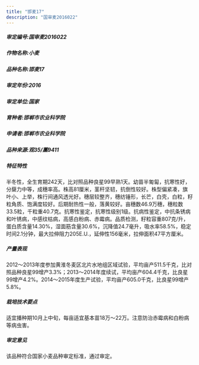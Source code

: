 ```yaml
---
title: "邯麦17"
description: "国审麦2016022"
---
```

##### 审定编号:国审麦2016022

##### 作物名称:小麦

##### 品种名称:邯麦17

##### 审定年份:2016

##### 审定单位:国家

##### 育种者:邯郸市农业科学院

##### 申请者:邯郸市农业科学院

##### 品种来源:观35/藁9411

##### 特征特性
半冬性，全生育期242天，比对照品种良星99早熟1天。幼苗半匍匐，抗寒性好，分蘖力中等，成穗率高。株高81厘米，茎秆坚韧，抗倒性较好。株型偏紧凑，旗叶小、上举，株行间通风透光好。穗层较整齐，穗纺锤形，长芒，白壳，白粒，籽粒角质、饱满度较好。后期耐热性一般，落黄较好。亩穗数46.9万穗，穗粒数33.5粒，千粒重40.7克。抗寒性鉴定，抗寒性级别1级。抗病性鉴定，中抗条锈病和叶锈病，中感纹枯病，高感白粉病、赤霉病。品质检测，籽粒容重807克/升，蛋白质含量14.30%，湿面筋含量30.6%，沉降值24.7毫升，吸水率58.5%，稳定时间2.1分钟，最大拉伸阻力205E.U.，延伸性156毫米，拉伸面积47平方厘米。

##### 产量表现
2012～2013年度参加黄淮冬麦区北片水地组区域试验，平均亩产511.5千克，比对照品种良星99增产3.3%；2013～2014年度续试，平均亩产604.4千克，比良星99增产4.2%。2014～2015年度生产试验，平均亩产605.0千克，比良星99增产5.8%。

##### 栽培技术要点
适宜播种期10月上中旬，每亩适宜基本苗18万～22万。注意防治赤霉病和白粉病等病虫害。

##### 审定意见
该品种符合国家小麦品种审定标准，通过审定。
